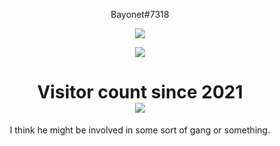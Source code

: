 <p align="center">
    Bayonet#7318
</p>

<p align="center">
  <img src="https://github-readme-stats.vercel.app/api/top-langs/?username=UselessCoderFromIndia&layout=compact&theme=midnight-purple" />
</p>

<p align="center">
  <img src="https://github-readme-stats.vercel.app/api?username=UselessCoderFromIndia&show_icons=true&theme=midnight-purple" />
</p>

<p> 
  <h1 align="center">Visitor count since 2021<br>
  <img src="https://profile-counter.glitch.me/UselessCoderFromIndia/count.svg" />
    </h1>
</p>

<p align="center">
    I think he might be involved in some sort of gang or something.
